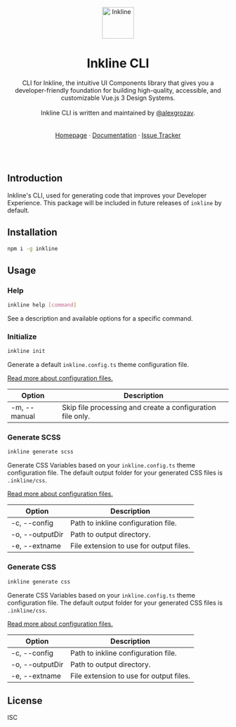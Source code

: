 <p align="center">
    <a href="https://inkline.io/">
        <img src="https://www.inkline.io/assets/images/logo/logo-black.svg" alt="Inkline" width=72 height=72>
    </a>
</p>

<h1 align="center">Inkline CLI</h1>

<p align="center">
    CLI for Inkline, the intuitive UI Components library that gives you a developer-friendly foundation for building high-quality, accessible, and customizable Vue.js 3 Design Systems.<br/><br/> Inkline CLI is written and maintained by <a href="https://github.com/alexgrozav">@alexgrozav</a>.
    <br/>
    <br/>
    <br/>
    <a href="https://inkline.io">Homepage</a>
    ·
    <a href="https://inkline.io/docs/introduction">Documentation</a>
    ·
    <a href="https://github.com/inkline/cli/issues">Issue Tracker</a>
</p>

<br/>
<br/>

## Introduction

Inkline's CLI, used for generating code that improves your Developer Experience. This package will be included in future releases of `inkline` by default.

## Installation

~~~bash
npm i -g inkline
~~~

## Usage

### Help

```bash
inkline help [command]
```

See a description and available options for a specific command.

### Initialize

```bash
inkline init
```

Generate a default `inkline.config.ts` theme configuration file.

[Read more about configuration files.](https://github.com/inkline/config)


| Option       | Description                                                |
|--------------|------------------------------------------------------------|
| -m, --manual | Skip file processing and create a configuration file only. |

### Generate SCSS

```bash
inkline generate scss
```

Generate CSS Variables based on your `inkline.config.ts` theme configuration file. The default output folder for your generated CSS files is `.inkline/css`. 

[Read more about configuration files.](https://github.com/inkline/config)


| Option                 | Description                             |
|------------------------|-----------------------------------------|
| -c, --config <path>    | Path to inkline configuration file.     |
| -o, --outputDir <path> | Path to output directory.               |
| -e, --extname <ext>    | File extension to use for output files. |

### Generate CSS

```bash
inkline generate css
```

Generate CSS Variables based on your `inkline.config.ts` theme configuration file. The default output folder for your generated CSS files is `.inkline/css`. 

[Read more about configuration files.](https://github.com/inkline/config)


| Option                 | Description                             |
|------------------------|-----------------------------------------|
| -c, --config <path>    | Path to inkline configuration file.     |
| -o, --outputDir <path> | Path to output directory.               |
| -e, --extname <ext>    | File extension to use for output files. |


## License
ISC
